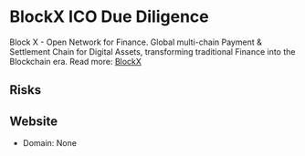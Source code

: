 # BlockX ICO Due Diligence
Block X - Open Network for Finance. Global multi-chain Payment & Settlement Chain for Digital Assets, transforming traditional Finance into the Blockchain era. 
Read more: [BlockX](https://metabay.network/ico/blockx)
## Risks
## Website
* Domain: None
